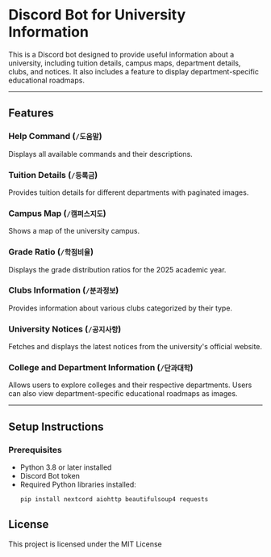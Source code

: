 # Discord Bot for University Information

This is a Discord bot designed to provide useful information about a university, including tuition details, campus maps, department details, clubs, and notices. It also includes a feature to display department-specific educational roadmaps.

---

## Features

### Help Command (`/도움말`)
Displays all available commands and their descriptions.

### Tuition Details (`/등록금`)
Provides tuition details for different departments with paginated images.

### Campus Map (`/캠퍼스지도`)
Shows a map of the university campus.

### Grade Ratio (`/학점비율`)
Displays the grade distribution ratios for the 2025 academic year.

### Clubs Information (`/분과정보`)
Provides information about various clubs categorized by their type.

### University Notices (`/공지사항`)
Fetches and displays the latest notices from the university's official website.

### College and Department Information (`/단과대학`)
Allows users to explore colleges and their respective departments. Users can also view department-specific educational roadmaps as images.

---

## Setup Instructions

### Prerequisites
- Python 3.8 or later installed
- Discord Bot token
- Required Python libraries installed:
  ```bash
  pip install nextcord aiohttp beautifulsoup4 requests

## License

This project is licensed under the MIT License
